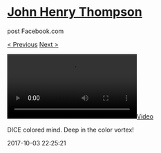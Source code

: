 # [John Henry Thompson](../README.md)
post Facebook.com

[< Previous](2017-10-04-3.md) [Next >](2017-10-03-2.md)

[![](../media/2017-10-03/DICE-colored-mind-Deep-in-the-color-vortex.mp4)](../README.md)

DICE colored mind. Deep in the color vortex!

2017-10-03 22:25:21